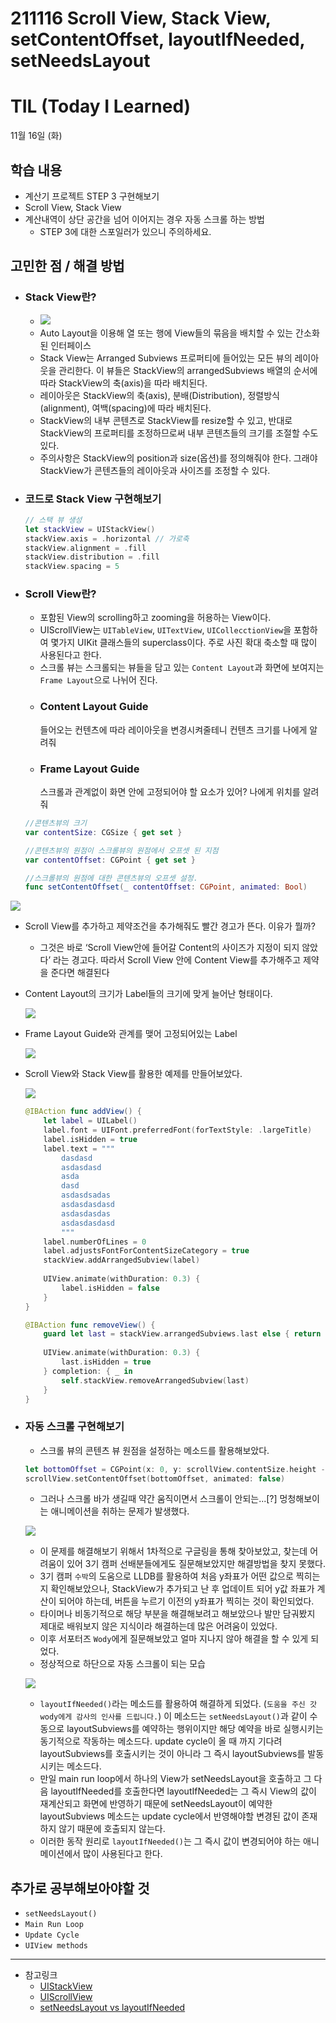 # 211116 Scroll View, Stack View, setContentOffset, layoutIfNeeded, setNeedsLayout
# TIL (Today I Learned)


11월 16일 (화)

## 학습 내용
- 계산기 프로젝트 STEP 3 구현해보기
- Scroll View, Stack View
- 계산내역이 상단 공간을 넘어 이어지는 경우 자동 스크롤 하는 방법
    - STEP 3에 대한 스포일러가 있으니 주의하세요.
&nbsp;

## 고민한 점 / 해결 방법
- ### Stack View란?
    - ![](https://i.imgur.com/UztL3Aj.png)
    - Auto Layout을 이용해 열 또는 행에 View들의 묶음을 배치할 수 있는 간소화 된 인터페이스
    - Stack View는 Arranged Subviews 프로퍼티에 들어있는 모든 뷰의 레이아웃을 관리한다. 이 뷰들은 StackView의 arrangedSubviews 배열의 순서에 따라 StackView의 축(axis)을 따라 배치된다.
    - 레이아웃은 StackView의 축(axis), 분배(Distribution), 정렬방식(alignment), 여백(spacing)에 따라 배치된다.
    - StackView의 내부 콘텐츠로 StackView를 resize할 수 있고, 반대로 StackView의 프로퍼티를 조정하므로써 내부 콘텐츠들의 크기를 조절할 수도 있다.
    - 주의사항은 StackView의 position과 size(옵션)를 정의해줘야 한다. 그래야 StackView가 콘텐츠들의 레이아웃과 사이즈를 조정할 수 있다.
- ### 코드로 Stack View 구현해보기
    ```swift
    // 스택 뷰 생성
    let stackView = UIStackView()
    stackView.axis = .horizontal // 가로축
    stackView.alignment = .fill
    stackView.distribution = .fill
    stackView.spacing = 5
    ```
- ### Scroll View란?
    - 포함된 View의 scrolling하고 zooming을 허용하는 View이다.
    - UIScrollView는 `UITableView`, `UITextView`, `UICollecctionView`을 포함하여 몇가지 UIKit 클래스들의 superclass이다. 주로 사진 확대 축소할 때 많이 사용된다고 한다.
    - 스크롤 뷰는 스크롤되는 뷰들을 담고 있는 `Content Layout`과 화면에 보여지는 `Frame Layout`으로 나뉘어 진다.
    - ### Content Layout Guide
        들어오는 컨텐츠에 따라 레이아웃을 변경시켜줄테니 컨텐츠 크기를 나에게 알려줘
    - ### Frame Layout Guide
        스크롤과 관계없이 화면 안에 고정되어야 할 요소가 있어? 나에게 위치를 알려줘
    ```swift
    //콘텐츠뷰의 크기
    var contentSize: CGSize { get set }

    //콘텐츠뷰의 원점이 스크롤뷰의 원점에서 오프셋 된 지점
    var contentOffset: CGPoint { get set }

    //스크롤뷰의 원점에 대한 콘텐츠뷰의 오프셋 설정.
    func setContentOffset(_ contentOffset: CGPoint, animated: Bool)
    ```

![](https://i.imgur.com/WndyZXB.png)

* Scroll View를 추가하고 제약조건을 추가해줘도 빨간 경고가 뜬다. 이유가 뭘까?
    * 그것은 바로 ‘Scroll View안에 들어갈 Content의 사이즈가 지정이 되지 않았다’ 라는 경고다. 따라서 Scroll View 안에 Content View를 추가해주고 제약을 준다면 해결된다
* Content Layout의 크기가 Label들의 크기에 맞게 늘어난 형태이다.
    
    ![](https://i.imgur.com/WKgK57b.gif)
    
* Frame Layout Guide와 관계를 맺어 고정되어있는 Label

    ![](https://i.imgur.com/J1tfyNA.png)

* Scroll View와 Stack View를 활용한 예제를 만들어보았다.

    ![](https://i.imgur.com/N8jzWMc.png)
    
    ```swift
    @IBAction func addView() {
        let label = UILabel()
        label.font = UIFont.preferredFont(forTextStyle: .largeTitle)
        label.isHidden = true
        label.text = """
            dasdasd
            asdasdasd
            asda
            dasd
            asdasdsadas
            asdasdasdasd
            asdasdasdas
            asdasdasdasd
            """
        label.numberOfLines = 0
        label.adjustsFontForContentSizeCategory = true
        stackView.addArrangedSubview(label)
        
        UIView.animate(withDuration: 0.3) {
            label.isHidden = false
        }
    }
    
    @IBAction func removeView() {
        guard let last = stackView.arrangedSubviews.last else { return }
        
        UIView.animate(withDuration: 0.3) {
            last.isHidden = true
        } completion: { _ in
            self.stackView.removeArrangedSubview(last)
        }
    }
    ```
- ### 자동 스크롤 구현해보기
    - 스크롤 뷰의 콘텐츠 뷰 원점을 설정하는 메소드를 활용해보았다.
    ```swift
    let bottomOffset = CGPoint(x: 0, y: scrollView.contentSize.height - scrollView.bounds.height + scrollView.contentInset.bottom)
    scrollView.setContentOffset(bottomOffset, animated: false)
    ```
    - 그러나 스크롤 바가 생길때 약간 움직이면서 스크롤이 안되는...[?] 멍청해보이는 애니메이션을 취하는 문제가 발생했다.
    
    ![](https://i.imgur.com/v4OYFOe.gif)
    
    - 이 문제를 해결해보기 위해서 1차적으로 구글링을 통해 찾아보았고, 찾는데 어려움이 있어 3기 캠퍼 선배분들에게도 질문해보았지만 해결방법을 찾지 못했다.
    - 3기 캠퍼 `수박`의 도움으로 LLDB를 활용하여 처음 y좌표가 어떤 값으로 찍히는지 확인해보았으나, StackView가 추가되고 난 후 업데이트 되어 y값 좌표가 계산이 되어야 하는데, 버튼을 누르기 이전의 y좌표가 찍히는 것이 확인되었다.
    - 타이머나 비동기적으로 해당 부분을 해결해보려고 해보았으나 발만 담궈봤지 제대로 배워보지 않은 지식이라 해결하는데 많은 어려움이 있었다.
    - 이후 서포터즈 `Wody`에게 질문해보았고 얼마 지나지 않아 해결을 할 수 있게 되었다.
    - 정상적으로 하단으로 자동 스크롤이 되는 모습

    ![](https://i.imgur.com/uUW8GWB.gif)

    - `layoutIfNeeded()`라는 메소드를 활용하여 해결하게 되었다. (`도움을 주신 갓wody에게 감사의 인사를 드립니다.`) 이 메소드는 `setNeedsLayout()`과 같이 수동으로 layoutSubviews를 예약하는 행위이지만 해당 예약을 바로 실행시키는 동기적으로 작동하는 메소드다. update cycle이 올 때 까지 기다려 layoutSubviews를 호출시키는 것이 아니라 그 즉시 layoutSubviews를 발동시키는 메소드다.
    - 만일 main run loop에서 하나의 View가 setNeedsLayout을 호출하고 그 다음 layoutIfNeeded를 호출한다면 layoutIfNeeded는 그 즉시 View의 값이 재계산되고 화면에 반영하기 때문에 setNeedsLayout이 예약한 layoutSubviews 메소드는 update cycle에서 반영해야할 변경된 값이 존재하지 않기 때문에 호출되지 않는다.
    - 이러한 동작 원리로 `layoutIfNeeded()`는 그 즉시 값이 변경되어야 하는 애니메이션에서 많이 사용된다고 한다.
&nbsp;
## 추가로 공부해보아야할 것
- `setNeedsLayout()`
- `Main Run Loop`
- `Update Cycle`
- `UIView methods`
&nbsp;

---

- 참고링크
    - [UIStackView](https://developer.apple.com/documentation/uikit/uistackview)
    - [UIScrollView](https://developer.apple.com/documentation/uikit/uiscrollview)
    - [setNeedsLayout vs layoutIfNeeded](https://baked-corn.tistory.com/105)
